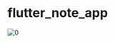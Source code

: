 # flutter_note_app

![0](https://user-images.githubusercontent.com/87908979/171009388-bbe1d2b5-5707-45e3-ae1e-507d7eb13cf6.png)
